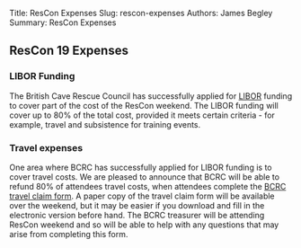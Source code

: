 Title: ResCon Expenses
Slug: rescon-expenses
Authors: James Begley
Summary: ResCon Expenses

## ResCon 19 Expenses

### LIBOR Funding

The British Cave Rescue Council has successfully applied for [LIBOR](https://www.gov.uk/government/publications/libor-funding-applications) funding to cover part of the cost of the ResCon weekend. The LIBOR funding will cover up to 80% of the total cost, provided it meets certain criteria - for example, travel and subsistence for training events.

### Travel expenses

One area where BCRC has successfully applied for LIBOR funding is to cover travel costs. We are pleased to announce that BCRC will be able to refund 80% of attendees travel costs, when attendees complete the [BCRC travel claim form]({filename}/files/BCRCexpensesclaimform.xlsx). A paper copy of the travel claim form will be available over the weekend, but it may be easier if you download and fill in the electronic version before hand. The BCRC treasurer will be attending ResCon weekend and so will be able to help with any questions that may arise from completing this form.


